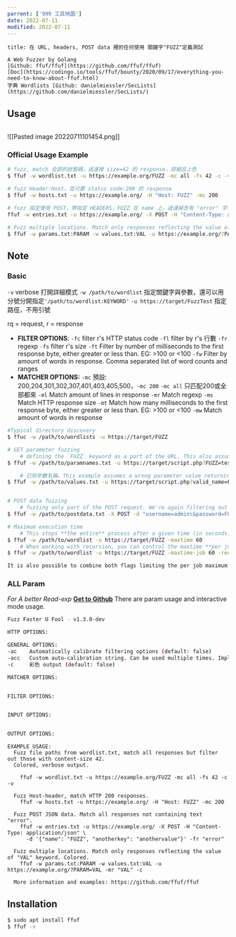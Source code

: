 ```yaml
---
parrent: ['999 工具地圖']
date: 2022-07-11
modified: 2022-07-11
---
```

```ad-info
title: 在 URL, headers, POST data 裡的任何使用 關鍵字"FUZZ"定義測試 

A Web Fuzzer by Golang
[Github: ffuf/ffuf](https://github.com/ffuf/ffuf)
[Doc](https://codingo.io/tools/ffuf/bounty/2020/09/17/everything-you-need-to-know-about-ffuf.html)
字典 Wordlists [Github: danielmiessler/SecLists](https://github.com/danielmiessler/SecLists/)
```
## Usage
```
```
![[Pasted image 20220711101454.png]]
### Official Usage Example
```sh
# fuzz, match 全部的狀態碼，過濾掉 size=42 的 response，詳細且上色
$ ffuf -w wordlist.txt -u https://example.org/FUZZ -mc all -fs 42 -c -v

# fuzz Header:Host，並只要 status code:200 的 response
$ ffuf -w hosts.txt -u https://example.org/ -H "Host: FUZZ" -mc 200

# fuzz 指定使用 POST，帶指定 HEADERS，FUZZ 在 name 上，過濾掉含有 "error" 字元的 response
ffuf -w entries.txt -u https://example.org/ -X POST -H "Content-Type: application/json" -d '{"name": "FUZZ", "anotherkey": "anothervalue"}' -fr "error"

# Fuzz multiple locations. Match only responses reflecting the value of "VAL" keyword. Colored.
$ ffuf -w params.txt:PARAM -w values.txt:VAL -u https://example.org/?PARAM=VAL -mr "VAL" -c
```

## Note
### Basic
`-v` verbose 打開詳細模式
`-w /path/to/wordlist` 指定關鍵字與參數，還可以用分號分開指定`'/path/to/wordlist:KEYWORD'`
`-u https://target/FuzzTest` 指定路徑，不用引號


rq = request, r = response
* **FILTER OPTIONS**:
		`-fc` filter r's HTTP status code
		`-fl` filter by r's 行數
		`-fr` regexp
		`-fs` filter r's size
		`-ft` Filter by number of milliseconds to the first response byte, either greater or less than. EG: >100 or <100
		`-fw` Filter by amount of words in response. Comma separated list of word counts and ranges
* **MATCHER OPTIONS:**
		`-mc` 預設: 200,204,301,302,307,401,403,405,500，`-mc 200` `-mc all` 只匹配200或全部都來
    `-ml` Match amount of lines in response
    `-mr` Match regexp
    `-ms` Match HTTP response size
    `-mt` Match how many milliseconds to the first response byte, either greater or less than. EG: >100 or <100
    `-mw` Match amount of words in response

```sh
#Typical directory discovery
$ ffuc -w /path/to/wordlists -u https://target/FUZZ

# GET parameter fuzzing
	# defining the `FUZZ` keyword as a part of the URL. This also assumes an response size of 4242 bytes for invalid GET parameter name.
$ ffuf -w /path/to/paramnames.txt -u https://target/script.php?FUZZ=test_value -fs 4242

	# 已知參數名稱。This example assumes a wrong parameter value returning HTTP response code 401.
$ ffuf -w /path/to/values.txt -u https://target/script.php?valid_name=FUZZ -fc 401


# POST data fuzzing
	# fuzzing only part of the POST request. We're again filtering out the 401 responses.
$ ffuf -w /path/to/postdata.txt -X POST -d "username=admin\&password=FUZZ" -u https://target/login.php -fc 401

# Maximum execution time
	# This stops **the entire** process after a given time (in seconds)
$ ffuf -w /path/to/wordlist -u https://target/FUZZ -maxtime 60
	# When working with recursion, you can control the maxtime **per job** using `-maxtime-job`. This will stop the current job after a given time (in seconds) and continue with the next one. New jobs are created when the recursion functionality detects a subdirectory.
$ ffuf -w /path/to/wordlist -u https://target/FUZZ -maxtime-job 60 -recursion -recursion-depth 2

It is also possible to combine both flags limiting the per job maximum execution time as well as the overall execution time. If you do not use recursion then both flags behave equally.
```
### ALL Param
*For A better Read-exp* **[Get to Github](https://github.com/ffuf/ffuf#usage)**
There are param usage and interactive mode usage.

```sh
Fuzz Faster U Fool - v1.3.0-dev

HTTP OPTIONS:

GENERAL OPTIONS:
-ac    Automatically calibrate filtering options (default: false)
-acc   Custom auto-calibration string. Can be used multiple times. Implies -ac
-c     彩色 output (default: false)

MATCHER OPTIONS:


FILTER OPTIONS:


INPUT OPTIONS:


OUTPUT OPTIONS:

```


```
EXAMPLE USAGE:
  Fuzz file paths from wordlist.txt, match all responses but filter out those with content-size 42.
  Colored, verbose output.
  
    ffuf -w wordlist.txt -u https://example.org/FUZZ -mc all -fs 42 -c -v

  Fuzz Host-header, match HTTP 200 responses.
    ffuf -w hosts.txt -u https://example.org/ -H "Host: FUZZ" -mc 200

  Fuzz POST JSON data. Match all responses not containing text "error".
    ffuf -w entries.txt -u https://example.org/ -X POST -H "Content-Type: application/json" \
      -d '{"name": "FUZZ", "anotherkey": "anothervalue"}' -fr "error"

  Fuzz multiple locations. Match only responses reflecting the value of "VAL" keyword. Colored.
    ffuf -w params.txt:PARAM -w values.txt:VAL -u https://example.org/?PARAM=VAL -mr "VAL" -c

  More information and examples: https://github.com/ffuf/ffuf

```

## Installation
```sh
$ sudo apt install ffuf
$ ffuf -v
```